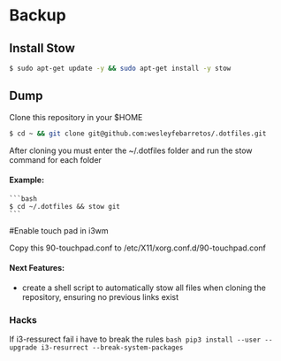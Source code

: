 # Backup

## Install Stow
```bash
$ sudo apt-get update -y && sudo apt-get install -y stow
```
## Dump
Clone this repository in your $HOME
```bash
$ cd ~ && git clone git@github.com:wesleyfebarretos/.dotfiles.git
```
After cloning you must enter the ~/.dotfiles folder and run the stow command for each folder

#### Example:
    ```bash
    $ cd ~/.dotfiles && stow git
    ```

#Enable touch pad in i3wm

Copy this 90-touchpad.conf to /etc/X11/xorg.conf.d/90-touchpad.conf


#### Next Features:
- create a shell script to automatically stow all files when cloning the repository, ensuring no previous links exist

### Hacks
If i3-ressurect fail i have to break the rules 
    ```bash
        pip3 install --user --upgrade i3-resurrect --break-system-packages
    ```
